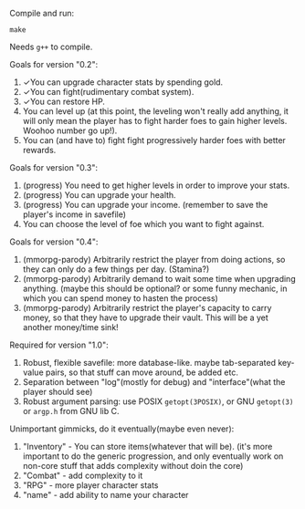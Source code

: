 
Compile and run:

	make

Needs `g++` to compile.



Goals for version "0.2":
1. ✓You can upgrade character stats by spending gold.
2. ✓You can fight(rudimentary combat system).
3. ✓You can restore HP.
4.  You can level up (at this point, the leveling won't really add anything, it will only mean the player has to fight harder foes to gain higher levels. Woohoo number go up!).
5.  You can (and have to) fight fight progressively harder foes with better rewards.


Goals for version "0.3":
1.  (progress) You need to get higher levels in order to improve your stats.
2.  (progress) You can upgrade your health.
3.  (progress) You can upgrade your income. (remember to save the player's income in savefile)
4.  You can choose the level of foe which you want to fight against.


Goals for version "0.4":
1. (mmorpg-parody) Arbitrarily restrict the player from doing actions, so they can only do a few things per day. (Stamina?)
2. (mmorpg-parody) Arbitrarily demand to wait some time when upgrading anything. (maybe this should be optional? or some funny mechanic, in which you can spend money to hasten the process)
3. (mmorpg-parody) Arbitrarily restrict the player's capacity to carry money, so that they have to upgrade their vault. This will be a yet another money/time sink!


Required for version "1.0":

1.  Robust, flexible savefile: more database-like. maybe tab-separated key-value pairs, so that stuff can move around, be added etc.
2.  Separation between "log"(mostly for debug) and "interface"(what the player should see)
3.  Robust argument parsing: use POSIX `getopt(3POSIX)`, or GNU `getopt(3)` or `argp.h` from GNU lib C.




Unimportant gimmicks, do it eventually(maybe even never):
1. "Inventory" - You can store items(whatever that will be). (it's more important to do the generic progression, and only eventually work on non-core stuff that adds complexity without doin the core)
2. "Combat" - add complexity to it
3. "RPG" - more player character stats
4. "name" - add ability to name your character
